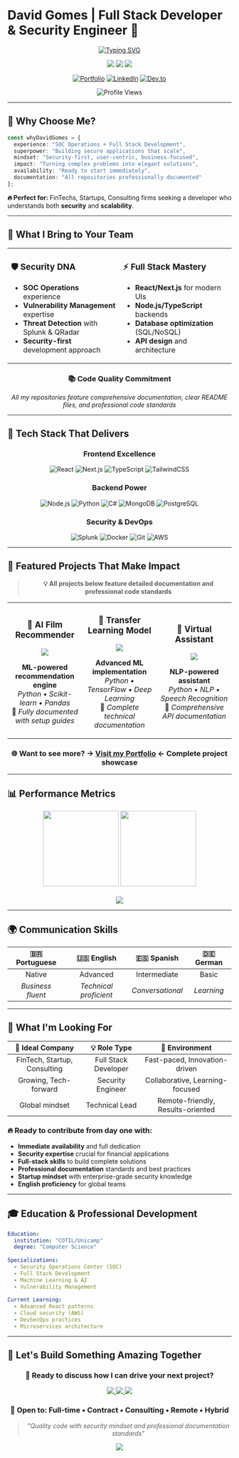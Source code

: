 # David Gomes | Full Stack Developer & Security Engineer 🚀

<div align="center">

[![Typing SVG](https://readme-typing-svg.herokuapp.com?font=JetBrains+Mono&weight=600&size=22&pause=1000&color=6366F1&center=true&vCenter=true&random=false&width=800&lines=Building+Secure%2C+Scalable+Solutions;Full+Stack+%2B+Security+Analyst;Ready+for+Your+Next+Challenge)](https://git.io/typing-svg)

<p align="center">
  <img src="https://img.shields.io/badge/🎯%20Focus-FinTech%20%26%20Startups-6366F1?style=for-the-badge"/>
  <img src="https://img.shields.io/badge/📍%20Location-São%20Paulo%2C%20BR-10B981?style=for-the-badge"/>
  <img src="https://img.shields.io/badge/🔥%20Status-Available%20Immediately-EF4444?style=for-the-badge"/>
</p>

[![Portfolio](https://img.shields.io/badge/🌐%20Portfolio-gomesdevs.github.io-6366F1?style=for-the-badge&logo=github&logoColor=white)](https://gomesdevs.github.io)
[![LinkedIn](https://img.shields.io/badge/LinkedIn-Connect-0077B5?style=for-the-badge&logo=linkedin&logoColor=white)](https://www.linkedin.com/in/david-gomes-8750b2276)
[![Dev.to](https://img.shields.io/badge/Dev.to-Articles-0A0A0A?style=for-the-badge&logo=dev.to&logoColor=white)](https://dev.to/gomesdevs)

![Profile Views](https://komarev.com/ghpvc/?username=gomesdevs&color=6366F1&style=for-the-badge&label=Profile+Views)

</div>

---

## 🎯 Why Choose Me?

```typescript
const whyDavidGomes = {
  experience: "SOC Operations + Full Stack Development",
  superpower: "Building secure applications that scale",
  mindset: "Security-first, user-centric, business-focused",
  impact: "Turning complex problems into elegant solutions",
  availability: "Ready to start immediately",
  documentation: "All repositories professionally documented"
};
```

**🔥 Perfect for:** FinTechs, Startups, Consulting firms seeking a developer who understands both **security** and **scalability**.

---

## 💼 What I Bring to Your Team

<table>
<tr>
<td width="50%">

### 🛡️ **Security DNA**
- **SOC Operations** experience
- **Vulnerability Management** expertise  
- **Threat Detection** with Splunk & QRadar
- **Security-first** development approach

</td>
<td width="50%">

### ⚡ **Full Stack Mastery**
- **React/Next.js** for modern UIs
- **Node.js/TypeScript** backends
- **Database optimization** (SQL/NoSQL)
- **API design** and architecture

</td>
</tr>
</table>

<div align="center">

### 📚 **Code Quality Commitment**
*All my repositories feature comprehensive documentation, clear README files, and professional code standards*

</div>

---

## 🔧 Tech Stack That Delivers

<div align="center">

### **Frontend Excellence**
![React](https://img.shields.io/badge/React-61DAFB?style=flat-square&logo=react&logoColor=black)
![Next.js](https://img.shields.io/badge/Next.js-000?style=flat-square&logo=next.js&logoColor=white)
![TypeScript](https://img.shields.io/badge/TypeScript-3178C6?style=flat-square&logo=typescript&logoColor=white)
![TailwindCSS](https://img.shields.io/badge/Tailwind-06B6D4?style=flat-square&logo=tailwindcss&logoColor=white)

### **Backend Power**
![Node.js](https://img.shields.io/badge/Node.js-339933?style=flat-square&logo=node.js&logoColor=white)
![Python](https://img.shields.io/badge/Python-3776AB?style=flat-square&logo=python&logoColor=white)
![C#](https://img.shields.io/badge/C%23-239120?style=flat-square&logo=c-sharp&logoColor=white)
![MongoDB](https://img.shields.io/badge/MongoDB-47A248?style=flat-square&logo=mongodb&logoColor=white)
![PostgreSQL](https://img.shields.io/badge/PostgreSQL-336791?style=flat-square&logo=postgresql&logoColor=white)

### **Security & DevOps**
![Splunk](https://img.shields.io/badge/Splunk-000?style=flat-square&logo=splunk&logoColor=white)
![Docker](https://img.shields.io/badge/Docker-2496ED?style=flat-square&logo=docker&logoColor=white)
![Git](https://img.shields.io/badge/Git-F05032?style=flat-square&logo=git&logoColor=white)
![AWS](https://img.shields.io/badge/AWS-232F3E?style=flat-square&logo=amazon-aws&logoColor=white)

</div>

---

## 🚀 Featured Projects That Make Impact

<div align="center">

> **💡 All projects below feature detailed documentation and professional code standards**

<table>
<tr>
<td align="center" width="33%">
<h3>🤖 AI Film Recommender</h3>
<a href="https://github.com/gomesdevs/film-recommendation-system">
<img src="https://github-readme-stats.vercel.app/api/pin/?username=gomesdevs&repo=film-recommendation-system&theme=react&hide_border=true&bg_color=0D1117" />
</a>
<p><strong>ML-powered recommendation engine</strong><br/>
<em>Python • Scikit-learn • Pandas</em><br/>
📖 <em>Fully documented with setup guides</em></p>
</td>
<td align="center" width="33%">
<h3>🧠 Transfer Learning Model</h3>
<a href="https://github.com/gomesdevs/Transfer-Learning">
<img src="https://github-readme-stats.vercel.app/api/pin/?username=gomesdevs&repo=Transfer-Learning&theme=react&hide_border=true&bg_color=0D1117" />
</a>
<p><strong>Advanced ML implementation</strong><br/>
<em>Python • TensorFlow • Deep Learning</em><br/>
📖 <em>Complete technical documentation</em></p>
</td>
<td align="center" width="33%">
<h3>🤖 Virtual Assistant</h3>
<a href="https://github.com/gomesdevs/VirtualAssistant">
<img src="https://github-readme-stats.vercel.app/api/pin/?username=gomesdevs&repo=VirtualAssistant&theme=react&hide_border=true&bg_color=0D1117" />
</a>
<p><strong>NLP-powered assistant</strong><br/>
<em>Python • NLP • Speech Recognition</em><br/>
📖 <em>Comprehensive API documentation</em></p>
</td>
</tr>
</table>

### 🌐 **Want to see more?** → [**Visit my Portfolio**](https://davidgomes.vercel.app) ← **Complete project showcase**

</div>

---

## 📊 Performance Metrics

<div align="center">
<img height="170em" src="https://github-readme-stats.vercel.app/api?username=gomesdevs&show_icons=true&theme=react&include_all_commits=true&count_private=true&hide_border=true&bg_color=0D1117"/>
<img height="170em" src="https://github-readme-stats.vercel.app/api/top-langs/?username=gomesdevs&layout=compact&langs_count=8&theme=react&hide_border=true&bg_color=0D1117"/>
</div>

<div align="center" style="margin-top: 20px;">
<img src="https://github-readme-activity-graph.vercel.app/graph?username=gomesdevs&theme=react-dark&hide_border=true&bg_color=0D1117" />
</div>

---

## 🌍 Communication Skills

<div align="center">

| 🇧🇷 **Portuguese** | 🇺🇸 **English** | 🇪🇸 **Spanish** | 🇩🇪 **German** |
|:---:|:---:|:---:|:---:|
| Native | Advanced | Intermediate | Basic |
| *Business fluent* | *Technical proficient* | *Conversational* | *Learning* |

</div>

---

## 🎯 What I'm Looking For

<div align="center">

| 🚀 **Ideal Company** | 💡 **Role Type** | 🌟 **Environment** |
|:---:|:---:|:---:|
| FinTech, Startup, Consulting | Full Stack Developer | Fast-paced, Innovation-driven |
| Growing, Tech-forward | Security Engineer | Collaborative, Learning-focused |
| Global mindset | Technical Lead | Remote-friendly, Results-oriented |

</div>

### 🔥 Ready to contribute from day one with:
- **Immediate availability** and full dedication
- **Security expertise** crucial for financial applications  
- **Full-stack skills** to build complete solutions
- **Professional documentation** standards and best practices
- **Startup mindset** with enterprise-grade security knowledge
- **English proficiency** for global teams

---

## 🎓 Education & Professional Development

```yaml
Education:
  institution: "COTIL/Unicamp"
  degree: "Computer Science"
  
Specializations:
  - Security Operations Center (SOC)
  - Full Stack Development
  - Machine Learning & AI
  - Vulnerability Management
  
Current Learning:
  - Advanced React patterns
  - Cloud security (AWS)
  - DevSecOps practices
  - Microservices architecture
```

---

## 🤝 Let's Build Something Amazing Together

<div align="center">

### **🚀 Ready to discuss how I can drive your next project?**

<a href="https://davidgomes.vercel.app">
<img src="https://img.shields.io/badge/🌐%20Portfolio-View%20All%20Projects-6366F1?style=for-the-badge&logo=github&logoColor=white"/>
</a>
<a href="https://www.linkedin.com/in/david-gomes-8750b2276">
<img src="https://img.shields.io/badge/LinkedIn-Let's%20Connect-0077B5?style=for-the-badge&logo=linkedin&logoColor=white"/>
</a>
<a href="https://dev.to/gomesdevs">
<img src="https://img.shields.io/badge/Dev.to-Read%20Articles-0A0A0A?style=for-the-badge&logo=dev.to&logoColor=white"/>
</a>

### 💼 **Open to:** Full-time • Contract • Consulting • Remote • Hybrid

> *"Quality code with security mindset and professional documentation standards"*

<img src="https://capsule-render.vercel.app/api?type=waving&color=6366F1&height=100&section=footer&animation=twinkling"/>

</div>
